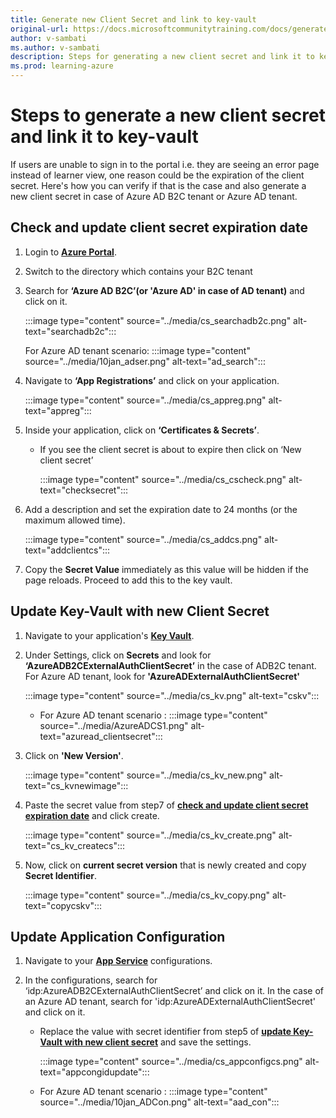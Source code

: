 ```yaml
---
title: Generate new Client Secret and link to key-vault
original-url: https://docs.microsoftcommunitytraining.com/docs/generate-new-clientsecret-link-to-key-vault
author: v-sambati
ms.author: v-sambati
description: Steps for generating a new client secret and link it to key-vault when the existing one is expired.
ms.prod: learning-azure
---
```


# Steps to generate a new client secret and link it to key-vault

If users are unable to sign in to the portal i.e. they are seeing an error page instead of learner view, one reason could be the expiration of the client secret. Here's how you can verify if that is the case and also generate a new client secret in case of Azure AD B2C tenant or Azure AD tenant.

## Check and update client secret expiration date

1. Login to [**Azure Portal**](https://ms.portal.azure.com/).
2. Switch to the directory which contains your B2C tenant
3. Search for **‘Azure AD B2C’(or 'Azure AD' in case of AD tenant)** and click on it.

    :::image type="content" source="../media/cs_searchadb2c.png" alt-text="searchadb2c":::

    For Azure AD tenant scenario:
    :::image type="content" source="../media/10jan_adser.png" alt-text="ad_search":::

4. Navigate to **‘App Registrations’** and click on your application.

    :::image type="content" source="../media/cs_appreg.png" alt-text="appreg":::

5. Inside your application, click on **‘Certificates & Secrets’**.
    * If you see the client secret is about to expire then click on ‘New client secret’

        :::image type="content" source="../media/cs_cscheck.png" alt-text="checksecret":::

6. Add a description and set the expiration date to 24 months (or the maximum allowed time).

    :::image type="content" source="../media/cs_addcs.png" alt-text="addclientcs":::

7. Copy the **Secret Value** immediately as this value will be hidden if the page reloads. Proceed to add this to the key vault.

## Update Key-Vault with new Client Secret

1. Navigate to your application's [**Key Vault**](../analytics/custom-reports/database-schema.md#accessing-key-vault).

2. Under Settings, click on **Secrets** and look for **‘AzureADB2CExternalAuthClientSecret’** in the case of ADB2C tenant. For Azure AD tenant, look for **'AzureADExternalAuthClientSecret'**

    :::image type="content" source="../media/cs_kv.png" alt-text="cskv":::

    * For Azure AD tenant scenario :
    :::image type="content" source="../media/AzureADCS1.png" alt-text="azuread_clientsecret":::

3. Click on **'New Version'**.

    :::image type="content" source="../media/cs_kv_new.png" alt-text="cs_kvnewimage":::

4. Paste the secret value from step7 of [**check and update client secret expiration date**](#check-and-update-client-secret-expiration-date) and click create.

    :::image type="content" source="../media/cs_kv_create.png" alt-text="cs_kv_createcs":::

5. Now, click on **current secret version** that is newly created and copy **Secret Identifier**.

    :::image type="content" source="../media/cs_kv_copy.png" alt-text="copycskv":::

## Update Application Configuration

1. Navigate to your [**App Service**](../settings/configurations-on-the-training-platform.md#steps-to-set-the-configurations-on-the-platform) configurations.

2. In the configurations, search for ‘idp:AzureADB2CExternalAuthClientSecret’ and click on it. In the case of an Azure AD tenant, search for 'idp:AzureADExternalAuthClientSecret' and click on it.
    * Replace the value with secret identifier from step5 of [**update Key-Vault with new client secret**](#update-key-vault-with-new-client-secret) and save the settings.

        :::image type="content" source="../media/cs_appconfigcs.png" alt-text="appcongidupdate":::

    * For Azure AD tenant scenario :
        :::image type="content" source="../media/10jan_ADCon.png" alt-text="aad_con":::
